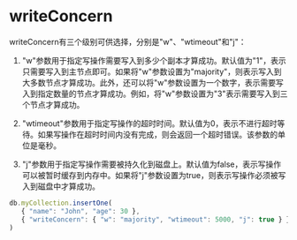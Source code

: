 # writeConcern

writeConcern有三个级别可供选择，分别是"w"、"wtimeout"和"j"：

1. "w"参数用于指定写操作需要写入到多少个副本才算成功。默认值为"1"，表示只需要写入到主节点即可。如果将"w"参数设置为"majority"，则表示写入到大多数节点才算成功。此外，还可以将"w"参数设置为一个数字，表示需要写入到指定数量的节点才算成功。例如，将"w"参数设置为"3"表示需要写入到三个节点才算成功。

2. "wtimeout"参数用于指定写操作的超时时间。默认值为0，表示不进行超时等待。如果写操作在超时时间内没有完成，则会返回一个超时错误。该参数的单位是毫秒。

3. "j"参数用于指定写操作需要被持久化到磁盘上。默认值为false，表示写操作可以被暂时缓存到内存中。如果将"j"参数设置为true，则表示写操作必须被写入到磁盘中才算成功。

```js
db.myCollection.insertOne(
   { "name": "John", "age": 30 },
   { "writeConcern": { "w": "majority", "wtimeout": 5000, "j": true } }
)
```

